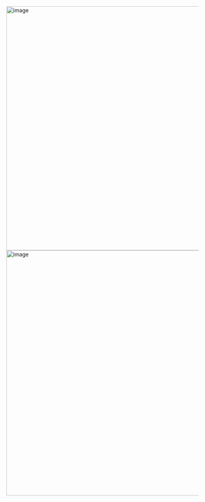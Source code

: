 <img width="641" alt="image" src="https://user-images.githubusercontent.com/89638496/200439622-08a07e59-5da3-428c-a2e6-f6b14ba55285.png">
<img width="644" alt="image" src="https://user-images.githubusercontent.com/89638496/200439656-c7035cef-9609-4aa6-92de-f7fbe98a8f13.png">
